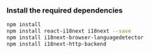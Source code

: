 ### Install the required dependencies

```bash
npm install
npm install react-i18next i18next --save
npm install i18next-browser-languagedetector
npm install i18next-http-backend
```
